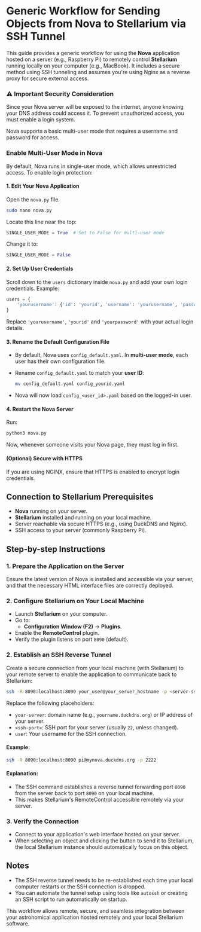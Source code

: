 # Generic Workflow for Sending Objects from Nova to Stellarium via SSH Tunnel

This guide provides a generic workflow for using the **Nova** application hosted on a server (e.g., Raspberry Pi) to remotely control **Stellarium** running locally on your computer (e.g., MacBook). It includes a secure method using SSH tunneling and assumes you're using Nginx as a reverse proxy for secure external access.

### ⚠️ Important Security Consideration

Since your Nova server will be exposed to the internet, anyone knowing your DNS address could access it. To prevent unauthorized access, you must enable a login system.

Nova supports a basic multi-user mode that requires a username and password for access.

### Enable Multi-User Mode in Nova

By default, Nova runs in single-user mode, which allows unrestricted access. To enable login protection:

#### 1. Edit Your Nova Application

Open the `nova.py` file.

  ```bash
  sudo nano nova.py
  ```

Locate this line near the top:
```python
SINGLE_USER_MODE = True  # Set to False for multi-user mode
```
Change it to:
```python
SINGLE_USER_MODE = False
```

#### 2. Set Up User Credentials

Scroll down to the `users` dictionary inside `nova.py` and add your own login credentials. Example:
```python
users = {
    'yourusername': {'id': 'yourid', 'username': 'yourusername', 'password': 'yourpassword'}
}
```
Replace `'yourusername'`, `'yourid'` and `'yourpassword'` with your actual login details.

#### 3. Rename the Default Configuration File

- By default, Nova uses `config_default.yaml`. In **multi-user mode**, each user has their own configuration file.
- Rename `config_default.yaml` to match your **user ID**:

  ```bash
  mv config_default.yaml config_yourid.yaml
  ```

- Nova will now load `config_<user_id>.yaml` based on the logged-in user.

#### 4. Restart the Nova Server

Run:
```sh
python3 nova.py
```
Now, whenever someone visits your Nova page, they must log in first.

#### (Optional) Secure with HTTPS

If you are using NGINX, ensure that HTTPS is enabled to encrypt login credentials.


## Connection to Stellarium Prerequisites

- **Nova** running on your server.
- **Stellarium** installed and running on your local machine.
- Server reachable via secure HTTPS (e.g., using DuckDNS and Nginx).
- SSH access to your server (commonly Raspberry Pi).

## Step-by-step Instructions

### 1. Prepare the Application on the Server
Ensure the latest version of Nova is installed and accessible via your server, and that the necessary HTML interface files are correctly deployed.

### 2. Configure Stellarium on Your Local Machine
- Launch **Stellarium** on your computer.
- Go to:
  - **Configuration Window (F2)** → **Plugins**.
- Enable the **RemoteControl** plugin.
- Verify the plugin listens on port `8090` (default).

### 2. Establish an SSH Reverse Tunnel
Create a secure connection from your local machine (with Stellarium) to your remote server to enable the application to communicate back to Stellarium:

```bash
ssh -R 8090:localhost:8090 your_user@your_server_hostname -p <server-ssh-port>
```

Replace the following placeholders:
- `your-server`: domain name (e.g., `yourname.duckdns.org`) or IP address of your server.
- `<ssh-port>`: SSH port for your server (usually `22`, unless changed).
- `user`: Your username for the SSH connection.

#### Example:

```bash
ssh -R 8090:localhost:8090 pi@mynova.duckdns.org -p 2222
```

#### Explanation:
- The SSH command establishes a reverse tunnel forwarding port `8090` from the server back to port `8090` on your local machine.
- This makes Stellarium's RemoteControl accessible remotely via your server.

### 3. Verify the Connection
- Connect to your application's web interface hosted on your server.
- When selecting an object and clicking the button to send it to Stellarium, the local Stellarium instance should automatically focus on this object.

## Notes
- The SSH reverse tunnel needs to be re-established each time your local computer restarts or the SSH connection is dropped.
- You can automate the tunnel setup using tools like `autossh` or creating an SSH script to run automatically on startup.

This workflow allows remote, secure, and seamless integration between your astronomical application hosted remotely and your local Stellarium software.

